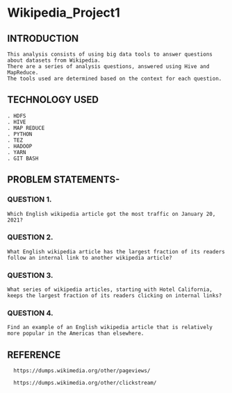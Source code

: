 # Wikipedia_Project1

## INTRODUCTION
    This analysis consists of using big data tools to answer questions about datasets from Wikipedia. 
    There are a series of analysis questions, answered using Hive and MapReduce. 
    The tools used are determined based on the context for each question. 
    
## TECHNOLOGY USED
    . HDFS
    . HIVE
    . MAP REDUCE
    . PYTHON
    . TEZ
    . HADOOP
    . YARN
    . GIT BASH
    
## PROBLEM STATEMENTS-
### QUESTION 1.
    Which English wikipedia article got the most traffic on January 20, 2021?
### QUESTION 2.
    What English wikipedia article has the largest fraction of its readers follow an internal link to another wikipedia article?
### QUESTION 3.
    What series of wikipedia articles, starting with Hotel California, keeps the largest fraction of its readers clicking on internal links? 
### QUESTION 4.
    Find an example of an English wikipedia article that is relatively more popular in the Americas than elsewhere.
              
      

      
##  REFERENCE
      https://dumps.wikimedia.org/other/pageviews/
      
      https://dumps.wikimedia.org/other/clickstream/
      

